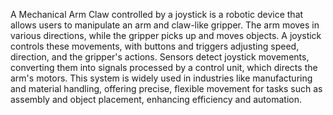 A Mechanical Arm Claw controlled by a joystick is a robotic device that allows users to manipulate an arm and claw-like gripper. The arm moves in various directions, while the gripper picks up and moves objects. A joystick controls these movements, with buttons and triggers adjusting speed, direction, and the gripper's actions. Sensors detect joystick movements, converting them into signals processed by a control unit, which directs the arm's motors.
This system is widely used in industries like manufacturing and material handling, offering precise, flexible movement for tasks such as assembly and object placement, enhancing efficiency and automation.
